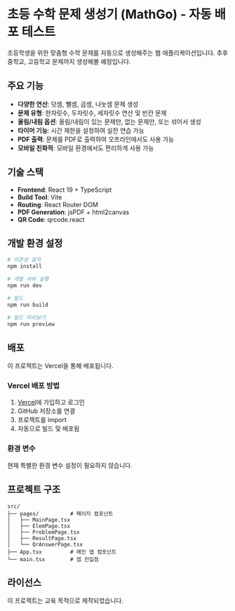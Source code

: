 # 초등 수학 문제 생성기 (MathGo) - 자동 배포 테스트

초등학생을 위한 맞춤형 수학 문제를 자동으로 생성해주는 웹 애플리케이션입니다.
추후 중학교, 고등학교 문제까지 생성해볼 예정입니다.

## 주요 기능

- **다양한 연산**: 덧셈, 뺄셈, 곱셈, 나눗셈 문제 생성
- **문제 유형**: 한자릿수, 두자릿수, 세자릿수 연산 및 빈칸 문제
- **올림/내림 옵션**: 올림/내림이 있는 문제만, 없는 문제만, 또는 섞어서 생성
- **타이머 기능**: 시간 제한을 설정하여 실전 연습 가능
- **PDF 출력**: 문제를 PDF로 출력하여 오프라인에서도 사용 가능
- **모바일 친화적**: 모바일 환경에서도 편리하게 사용 가능

## 기술 스택

- **Frontend**: React 19 + TypeScript
- **Build Tool**: Vite
- **Routing**: React Router DOM
- **PDF Generation**: jsPDF + html2canvas
- **QR Code**: qrcode.react

## 개발 환경 설정

```bash
# 의존성 설치
npm install

# 개발 서버 실행
npm run dev

# 빌드
npm run build

# 빌드 미리보기
npm run preview
```

## 배포

이 프로젝트는 Vercel을 통해 배포됩니다.

### Vercel 배포 방법

1. [Vercel](https://vercel.com)에 가입하고 로그인
2. GitHub 저장소를 연결
3. 프로젝트를 import
4. 자동으로 빌드 및 배포됨

### 환경 변수

현재 특별한 환경 변수 설정이 필요하지 않습니다.

## 프로젝트 구조

```
src/
├── pages/          # 페이지 컴포넌트
│   ├── MainPage.tsx
│   ├── ElemPage.tsx
│   ├── ProblemPage.tsx
│   ├── ResultPage.tsx
│   └── QrAnswerPage.tsx
├── App.tsx         # 메인 앱 컴포넌트
└── main.tsx        # 앱 진입점
```

## 라이선스

이 프로젝트는 교육 목적으로 제작되었습니다. 

